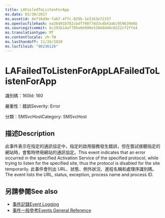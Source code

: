 ```yaml
---
title: LAFailedToListenForApp
ms.date: 03/30/2017
ms.assetid: 8ef16d4e-fab7-4ffc-829b-1e3163e72337
ms.openlocfilehash: ea36491b782cbdf798f7dd3cdb43abc95963946b
ms.sourcegitcommit: bc293b14af795e0e999e3304dd40c0222cf2ffe4
ms.translationtype: MT
ms.contentlocale: zh-TW
ms.lasthandoff: 11/26/2020
ms.locfileid: "96236126"
---
```

# <a name="lafailedtolistenforapp"></a><span data-ttu-id="d089e-102">LAFailedToListenForApp</span><span class="sxs-lookup"><span data-stu-id="d089e-102">LAFailedToListenForApp</span></span>

<span data-ttu-id="d089e-103">識別碼：160</span><span class="sxs-lookup"><span data-stu-id="d089e-103">Id: 160</span></span>  
  
 <span data-ttu-id="d089e-104">嚴重性：錯誤</span><span class="sxs-lookup"><span data-stu-id="d089e-104">Severity: Error</span></span>  
  
 <span data-ttu-id="d089e-105">分類：SMSvcHost</span><span class="sxs-lookup"><span data-stu-id="d089e-105">Category: SMSvcHost</span></span>  
  
## <a name="description"></a><span data-ttu-id="d089e-106">描述</span><span class="sxs-lookup"><span data-stu-id="d089e-106">Description</span></span>  

 <span data-ttu-id="d089e-107">此事件表示在指定的通訊協定中，指定的啟用服務發生錯誤，但在嘗試接聽指定的網站時，會暫時停用網站的通訊協定。</span><span class="sxs-lookup"><span data-stu-id="d089e-107">This event indicates that an error occurred in the specified Activation Service of the specified protocol, while trying to listen for the specified site, thus the protocol is disabled for the site temporarily.</span></span> <span data-ttu-id="d089e-108">此事件會列出 URL、狀態、例外狀況、進程名稱和處理序識別碼。</span><span class="sxs-lookup"><span data-stu-id="d089e-108">The event lists the URL, status, exception, process name and process ID.</span></span>  
  
## <a name="see-also"></a><span data-ttu-id="d089e-109">另請參閱</span><span class="sxs-lookup"><span data-stu-id="d089e-109">See also</span></span>

- [<span data-ttu-id="d089e-110">事件記錄</span><span class="sxs-lookup"><span data-stu-id="d089e-110">Event Logging</span></span>](index.md)
- [<span data-ttu-id="d089e-111">事件一般參考</span><span class="sxs-lookup"><span data-stu-id="d089e-111">Events General Reference</span></span>](events-general-reference.md)
